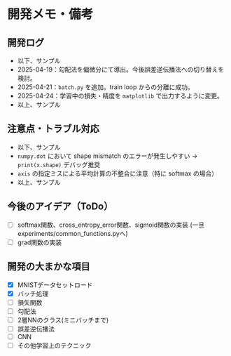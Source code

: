 # 開発メモ・備考

## 開発ログ

- 以下、サンプル
- 2025-04-19：勾配法を偏微分にて導出。今後誤差逆伝播法への切り替えを検討。
- 2025-04-21：`batch.py` を追加。train loop からの分離に成功。
- 2025-04-24：学習中の損失・精度を `matplotlib` で出力するように変更。
- 以上、サンプル

## 注意点・トラブル対応

- 以下、サンプル
- `numpy.dot` において shape mismatch のエラーが発生しやすい → `print(x.shape)` デバッグ推奨
- `axis` の指定ミスによる平均計算の不整合に注意（特に softmax の場合）
- 以上、サンプル

## 今後のアイデア（ToDo）

- [ ] softmax関数、cross_entropy_error関数、sigmoid関数の実装 (一旦 experiments/common_functions.pyへ)
- [ ] grad関数の実装

## 開発の大まかな項目

- [x] MNISTデータセットロード
- [x] バッチ処理
- [ ] 損失関数
- [ ] 勾配法
- [ ] 2層NNのクラス(ミニバッチまで)
- [ ] 誤差逆伝播法
- [ ] CNN
- [ ] その他学習上のテクニック